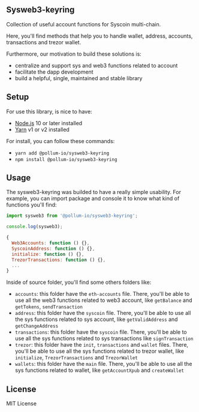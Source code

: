 ## Sysweb3-keyring

Collection of useful account functions for Syscoin multi-chain.

Here, you'll find methods that help you to handle wallet, address, accounts, transactions and trezor wallet.

Furthermore, our motivation to build these solutions is:

- centralize and support sys and web3 functions related to account
- facilitate the dapp development
- build a helpful, single, maintained and stable library

## Setup

For use this library, is nice to have:

- [Node.js](https://nodejs.org) 10 or later installed
- [Yarn](https://yarnpkg.com) v1 or v2 installed

For install, you can follow these commands:

- `yarn add @pollum-io/sysweb3-keyring`
- `npm install @pollum-io/sysweb3-keyring`

## Usage

The sysweb3-keyring was builded to have a really simple usability. For example, you can import package and console it to know what kind of functions you'll find:

```js
import sysweb3 from '@pollum-io/sysweb3-keyring';

console.log(sysweb3);

{
  Web3Accounts: function () {},
  SyscoinAddress: function () {},
  initialize: function () {},
  TrezorTransactions: function () {},
  ...
}
```

Inside of source folder, you'll find some others folders like:

- `accounts`: this folder have the `eth-accounts` file. There, you'll be able to use all the web3 functions related to web3 account, like `getBalance` and `getTokens`, `sendTransaction`
- `address`: this folder have the `syscoin` file. There, you'll be able to use all the sys functions related to sys account, like `getValidAddress` and `getChangeAddress`
- `transactions`: this folder have the `syscoin` file. There, you'll be able to use all the sys functions related to sys transactions like `signTransaction`
- `trezor`: this folder have the `init`, `transactions` and `wallet` files. There, you'll be able to use all the sys functions related to trezor wallet, like `initialize`, `TrezorTransactions` and `TrezorWallet`
- `wallets`: this folder have the `main` file. There, you'll be able to use all the sys functions related to wallet, like `getAccountXpub` and `createWallet`

## License

MIT License
